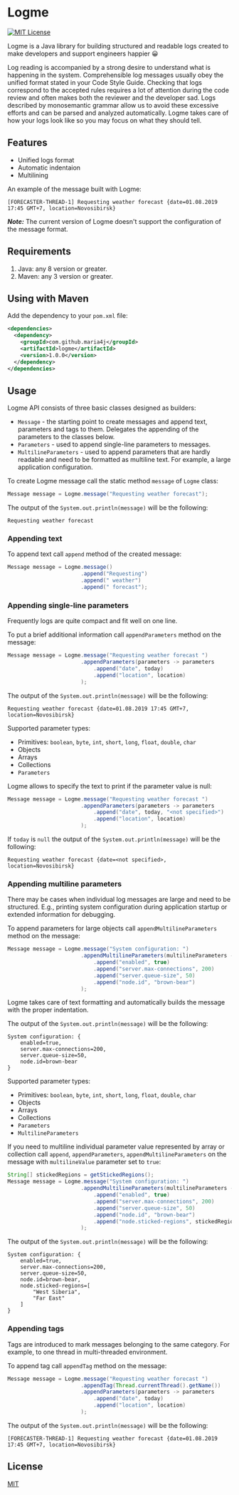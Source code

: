 # Logme
[![MIT License](http://img.shields.io/badge/license-MIT-green.svg)](https://github.com/maria4j/logme/blob/master/LICENSE)

Logme is a Java library for building structured and readable logs 
created to make developers and support engineers happier :grinning:

Log reading is accompanied by a strong desire to understand what is happening in the system. 
Comprehensible log messages usually obey the unified format stated in your Code Style Guide. 
Checking that logs correspond to the accepted rules requires a lot of attention during the code review 
and often makes both the reviewer and the developer sad. 
Logs described by monosemantic grammar allow us to avoid these excessive efforts and can be parsed and analyzed automatically.
Logme takes care of how your logs look like so you may focus on what they should tell. 

## Features
* Unified logs format
* Automatic indentaion
* Multilining 

An example of the message built with Logme:
```text
[FORECASTER-THREAD-1] Requesting weather forecast {date=01.08.2019 17:45 GMT+7, location=Novosibirsk}
```

**_Note:_** The current version of Logme doesn't support the configuration of the message format.

## Requirements
1. Java: any 8 version or greater.
2. Maven: any 3 version or greater.

## Using with Maven
Add the dependency to your `pom.xml` file:

```xml
<dependencies>
  <dependency>
    <groupId>com.github.maria4j</groupId>
    <artifactId>logme</artifactId>
    <version>1.0.0</version>
  </dependency>
</dependencies>
```

## Usage
Logme API consists of three basic classes designed as builders:
* `Message` - the starting point to create messages and append text, parameters and tags to them. 
Delegates the appending of the parameters to the classes below.
* `Parameters` - used to append single-line parameters to messages. 
* `MultilineParameters` - used to append parameters that are hardly readable and 
need to be formatted as multiline text. For example, a large application configuration. 

To create Logme message call the static method `message` of `Logme` class:
```java
Message message = Logme.message("Requesting weather forecast");
```

The output of the `System.out.println(message)` will be the following:
```text
Requesting weather forecast
```

### Appending text
To append text call `append` method of the created message:
```java
Message message = Logme.message()
                       .append("Requesting")
                       .append(" weather")
                       .append(" forecast");
```

### Appending single-line parameters
Frequently logs are quite compact and fit well on one line. 

To put a brief additional information call `appendParameters` method on the message:
```java
Message message = Logme.message("Requesting weather forecast ")
                       .appendParameters(parameters -> parameters
                           .append("date", today)
                           .append("location", location)
                       );
```

The output of the `System.out.println(message)` will be the following:
```text
Requesting weather forecast {date=01.08.2019 17:45 GMT+7, location=Novosibirsk}
```
Supported parameter types:
* Primitives: `boolean`, `byte`, `int`, `short`, `long`, `float`, `double`, `char`
* Objects
* Arrays
* Collections
* `Parameters`

Logme allows to specify the text to print if the parameter value is null:
```java
Message message = Logme.message("Requesting weather forecast ")
                       .appendParameters(parameters -> parameters
                           .append("date", today, "<not specified>")
                           .append("location", location)
                       );
```

If `today` is `null` the output of the `System.out.println(message)` will be the following:
```text
Requesting weather forecast {date=<not specified>, location=Novosibirsk}
```

### Appending multiline parameters
There may be cases when individual log messages are large and need to be structured.
E.g., printing system configuration during application startup or extended information for debugging.

To append parameters for large objects call `appendMultilineParameters` method on the message:
```java
Message message = Logme.message("System configuration: ")
                       .appendMultilineParameters(multilineParameters -> multilineParameters
                           .append("enabled", true)
                           .append("server.max-connections", 200)
                           .append("server.queue-size", 50)
                           .append("node.id", "brown-bear")
                       );
```

Logme takes care of text formatting and automatically builds the message with the proper indentation.

The output of the `System.out.println(message)` will be the following:
```text
System configuration: {
    enabled=true, 
    server.max-connections=200,
    server.queue-size=50,
    node.id=brown-bear
}
```
Supported parameter types:
* Primitives: `boolean`, `byte`, `int`, `short`, `long`, `float`, `double`, `char`
* Objects
* Arrays
* Collections
* `Parameters`
* `MultilineParameters`

If you need to multiline individual parameter value represented by array or collection call 
`append`, `appendParameters`, `appendMultilineParameters` on the message with ```multilineValue``` parameter set to ```true```:
```java
String[] stickedRegions = getStickedRegions(); 
Message message = Logme.message("System configuration: ")
                       .appendMultilineParameters(multilineParameters -> multilineParameters
                           .append("enabled", true)
                           .append("server.max-connections", 200)
                           .append("server.queue-size", 50)
                           .append("node.id", "brown-bear")
                           .append("node.sticked-regions", stickedRegions, true)
                       );
```

The output of the `System.out.println(message)` will be the following:
```text
System configuration: {
    enabled=true, 
    server.max-connections=200,
    server.queue-size=50,
    node.id=brown-bear,
    node.sticked-regions=[
        "West Siberia",
        "Far East"
    ]
}
```

### Appending tags
Tags are introduced to mark messages belonging to the same category. For example, to one thread in multi-threaded environment.

To append tag call `appendTag` method on the message:
```java
Message message = Logme.message("Requesting weather forecast ")
                       .appendTag(Thread.currentThread().getName())
                       .appendParameters(parameters -> parameters
                           .append("date", today)
                           .append("location", location)
                       );
```

The output of the `System.out.println(message)` will be the following:
```text
[FORECASTER-THREAD-1] Requesting weather forecast {date=01.08.2019 17:45 GMT+7, location=Novosibirsk}
```

## License

[MIT](LICENSE)
